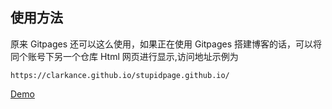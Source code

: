 

## 使用方法

原来 Gitpages 还可以这么使用，如果正在使用 Gitpages 搭建博客的话，可以将同个账号下另一个仓库 Html 网页进行显示,访问地址示例为

`https://clarkance.github.io/stupidpage.github.io/`

[Demo](https://clarkance.github.io/stupidpage.github.io/)

